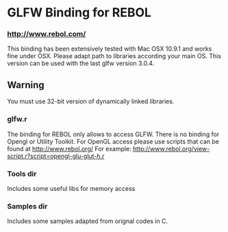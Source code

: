# GLFW Binding for REBOL 
### http://www.rebol.com/

This binding has been extensively tested with Mac OSX 10.9.1 and works fine under OSX. 
Please adapt path to libraries according your main OS.
This version can be used with the last glfw version 3.0.4. 

## Warning
You must use 32-bit version of dynamically linked libraries. 

### glfw.r

The binding for REBOL only allows to access GLFW. There is no binding for Opengl or Utility Toolkit. 
For OpenGL access please use scripts that can be found at http://www.rebol.org/
For example: http://www.rebol.org/view-script.r?script=opengl-glu-glut-h.r


### Tools dir
Includes some useful libs for memory access

###  Samples dir 
Includes some samples adapted from orignal codes in C.